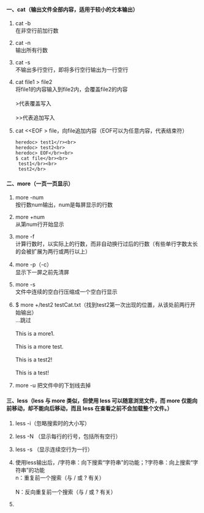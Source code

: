 #### 一、cat（输出文件全部内容，适用于较小的文本输出）
1. cat -b<br>
   在非空行前加行数

2. cat -n<br>
   输出所有行数

3. cat -s<br>
   不输出多行空行，即将多行空行输出为一行空行

4. cat file1 > file2<br>
   将file1的内容输入到file2内，会覆盖file2的内容</br><br>
   \>代表覆盖写入</br><br>
   \>>代表追加写入</br>

5. cat \<\<EOF > file，向file追加内容（EOF可以为任意内容，代表结束符）<br>
   ```
   heredoc> test1</r><br>
   heredoc> test2<br>
   heredoc> EOF</br><br>
   $ cat file</br><br>
    test1</br><br>
    test2</br>
   ```
#### 二、more（一页一页显示）
1. more -num<br>
   按行数num输出，num是每屏显示的行数

2. more +num<br>
   从第num行开始显示

3. more -f<br>
   计算行数时，以实际上的行数，而非自动换行过后的行数（有些单行字数太长的会被扩展为两行或两行以上）

4. more -p（-c）<br>
   显示下一屏之前先清屏

5. more -s<br>
   文件中连续的空白行压缩成一个空白行显示

6. $ more +/test2 testCat.txt（找到test2第一次出现的位置，从该处前两行开始输出）<br>
    ...跳过</br><br>
    This is a more1.</br><br>
    This is a more test.</br><br>
    This is a test2!</br><br>
    This is a test!</br>
7. more -u 把文件中的下划线去掉

#### 三、less（less 与 more 类似，但使用 less 可以随意浏览文件，而 more 仅能向前移动，却不能向后移动，而且 less 在查看之前不会加载整个文件。）
1. less -i（忽略搜索时的大小写）

2. less -N （显示每行的行号，包括所有空行）

3. less -s （显示连续空行为一行）

4. 使用less输出后，/字符串：向下搜索“字符串”的功能；?字符串：向上搜索“字符串”的功能<br>
    n：重复前一个搜索（与 / 或 ? 有关）</br><br>
    N：反向重复前一个搜索（与 / 或 ? 有关）</br>

5. 